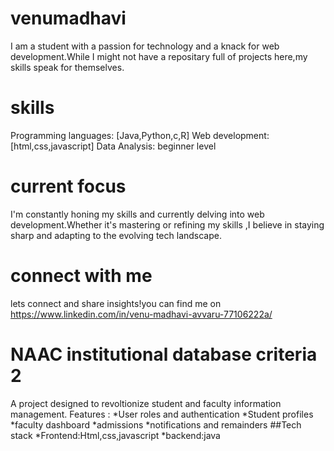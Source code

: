 # venumadhavi
I am a student with a passion for technology and a knack for web development.While I might not have a repositary full of projects here,my skills speak for themselves.
# skills
Programming languages: [Java,Python,c,R]
Web development:[html,css,javascript]
Data Analysis: beginner level
# current focus
I'm constantly honing my skills and currently delving into web development.Whether it's mastering or refining my skills ,I believe in staying sharp and adapting to the evolving tech landscape.
# connect with me
lets connect and share insights!you can find me on https://www.linkedin.com/in/venu-madhavi-avvaru-77106222a/
# NAAC institutional database criteria 2
A project designed to revoltionize student and faculty information management.
Features :
*User roles and authentication
*Student profiles
*faculty dashboard
*admissions 
*notifications and remainders
##Tech stack
*Frontend:Html,css,javascript
*backend:java
